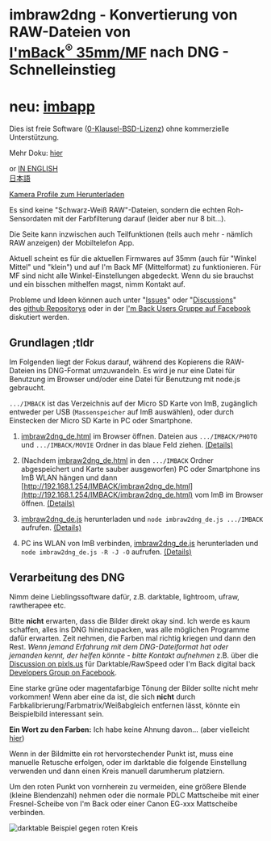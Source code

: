<!-- SPDX-License-Identifier: 0BSD -->
# imbraw2dng - Konvertierung von RAW-Dateien von [I'mBack<sup>&reg;</sup>&nbsp;35mm/MF](https://imback.eu) nach DNG - Schnelleinstieg

# neu:  [imbapp](imbapp_de)

Dies ist freie Software ([0-Klausel-BSD-Lizenz](LICENSE.txt)) ohne kommerzielle Unterstützung.

Mehr Doku: [hier](https://shyrodgau.github.io/imbraw2dng/moredoc_de)

or [IN ENGLISH](https://shyrodgau.github.io/imbraw2dng/)  
 [日本語](https://shyrodgau.github.io/imbraw2dng/README_ja)

[Kamera Profile zum Herunterladen](cameraprofiles.md)
 
Es sind keine "Schwarz-Weiß RAW"-Dateien, sondern die echten Roh-Sensordaten mit der Farbfilterung darauf (leider aber nur 8 bit...). 

Die Seite kann inzwischen auch Teilfunktionen (teils auch mehr - nämlich RAW anzeigen) der Mobiltelefon App.

Aktuell scheint es für die aktuellen Firmwares auf 35mm (auch für "Winkel Mittel" und "klein") und auf I'm Back MF (Mittelformat) zu funktionieren. 
Für MF sind nicht alle Winkel-Einstellungen abgedeckt. Wenn du sie brauchst und ein bisschen mithelfen magst, nimm Kontakt auf.

Probleme und Ideen können auch unter "[Issues](https://github.com/shyrodgau/imbraw2dng/issues)" oder "[Discussions](https://github.com/shyrodgau/imbraw2dng/discussions)"  
des [github Repositorys](https://github.com/shyrodgau/imbraw2dng) oder in der [I'm Back Users Gruppe auf Facebook](https://www.facebook.com/groups/1212628099691211) diskutiert werden.

## Grundlagen ;tldr

Im Folgenden liegt der Fokus darauf, während des Kopierens die RAW-Dateien ins DNG-Format umzuwandeln.
Es wird je nur eine Datei für Benutzung im Browser und/oder eine Datei für Benutzung mit node.js gebraucht.

`.../IMBACK` ist das Verzeichnis auf der Micro SD Karte von ImB, zugänglich entweder per USB (`Massenspeicher` auf ImB auswählen), oder durch Einstecken der Micro SD Karte in PC oder Smartphone.

1. [imbraw2dng_de.html](https://shyrodgau.github.io/imbraw2dng/imbraw2dng_de.html) im Browser öffnen. Dateien aus `.../IMBACK/PHOTO` und `.../IMBACK/MOVIE` Ordner in das blaue Feld ziehen. 
[(Details)](https://shyrodgau.github.io/imbraw2dng/moredoc_de#benutzung)

1. (Nachdem [imbraw2dng_de.html](https://shyrodgau.github.io/imbraw2dng/imbraw2dng_de.html) in den `.../IMBACK` Ordner abgespeichert und Karte sauber ausgeworfen) PC oder Smartphone ins ImB WLAN hängen 
und dann [http://192.168.1.254/IMBACK/imbraw2dng_de.html](http://192.168.1.254/IMBACK/imbraw2dng_de.html) vom ImB im Browser öffnen. 
[(Details)](https://shyrodgau.github.io/imbraw2dng/moredoc_de#gucken-auf-imback-selbst)

1. [imbraw2dng_de.js](https://shyrodgau.github.io/imbraw2dng/imbraw2dng_de.js) herunterladen und `node imbraw2dng_de.js .../IMBACK` aufrufen. 
[(Details)](https://shyrodgau.github.io/imbraw2dng/moredoc_de#kommandozeile-mit-nodejs)

1. PC ins WLAN von ImB verbinden, [imbraw2dng_de.js](https://shyrodgau.github.io/imbraw2dng/imbraw2dng_de.js) herunterladen und `node imbraw2dng_de.js -R -J -O` aufrufen.
[(Details)](https://shyrodgau.github.io/imbraw2dng//moredoc_de#kommandozeile-mit-nodejs)

## Verarbeitung des DNG

Nimm deine Lieblingssoftware dafür, z.B. darktable, lightroom, ufraw, rawtherapee etc.

Bitte **nicht** erwarten, dass die Bilder direkt okay sind. Ich werde es kaum  schaffen, alles ins DNG hineinzupacken, was alle möglichen 
Programme dafür erwarten. Zeit nehmen, die Farben mal richtig kriegen und dann den Rest. *Wenn jemand Erfahrung mit dem DNG-Dateiformat hat oder 
jemanden kennt, der helfen könnte - bitte Kontakt aufnehmen* z.B. über die 
[Discussion on pixls.us](https://discuss.pixls.us/t/converting-plain-raw-from-imback-to-dng/) für Darktable/RawSpeed oder 
I'm Back digital back [Developers Group on Facebook](https://www.facebook.com/groups/2812057398929350).

Eine starke grüne oder magentafarbige Tönung der Bilder sollte nicht mehr vorkommen! Wenn aber eine da ist, die sich **nicht** durch 
Farbkalibrierung/Farbmatrix/Weißabgleich entfernen lässt, könnte ein Beispielbild interessant sein.

**Ein Wort zu den Farben:** Ich habe keine Ahnung davon... (aber vielleicht [hier](cameraprofiles.md))

Wenn in der Bildmitte ein rot hervorstechender Punkt ist, muss eine manuelle Retusche erfolgen, oder im darktable die folgende Einstellung 
verwenden und dann einen Kreis manuell darumherum platziern.

Um den roten Punkt von vornherein zu vermeiden, eine größere Blende (kleine Blendenzahl) nehmen oder die normale PDLC Mattscheibe mit 
einer Fresnel-Scheibe von I'm Back oder einer Canon EG-xxx Mattscheibe verbinden.

![darktable Beispiel gegen roten Kreis](https://shyrodgau.github.io/imbraw2dng/helpstuff/darktable_redcircle.png 
"darktable Beispiel gegen roten Kreis")

